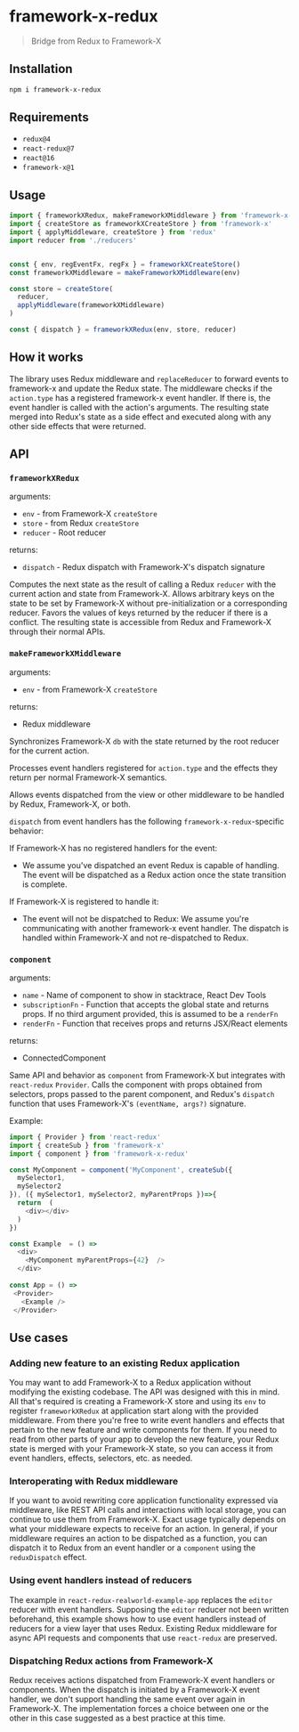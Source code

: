 # framework-x-redux
> Bridge from Redux to Framework-X

## Installation
```bash
npm i framework-x-redux
```

## Requirements
- `redux@4`
- `react-redux@7`
- `react@16`
- `framework-x@1`

## Usage
```js
import { frameworkXRedux, makeFrameworkXMiddleware } from 'framework-x-redux'
import { createStore as frameworkXCreateStore } from 'framework-x'
import { applyMiddleware, createStore } from 'redux'
import reducer from './reducers'


const { env, regEventFx, regFx } = frameworkXCreateStore()
const frameworkXMiddleware = makeFrameworkXMiddleware(env)

const store = createStore(
  reducer,
  applyMiddleware(frameworkXMiddleware)
)

const { dispatch } = frameworkXRedux(env, store, reducer)
```


## How it works
The library uses Redux middleware and `replaceReducer` to forward events to framework-x and update the Redux state. The
middleware checks if the `action.type` has a registered framework-x event handler. If there is, the event handler is
called with the action's arguments. The resulting state merged into Redux's state as a side effect and executed along
with any other side effects that were returned.

## API

### `frameworkXRedux`
arguments: 
- `env` - from Framework-X `createStore`
- `store` - from Redux `createStore`
- `reducer` - Root reducer

returns: 
- `dispatch` - Redux dispatch with Framework-X's dispatch signature

Computes the next state as the result of calling a Redux `reducer` with the current action and state from Framework-X.
Allows arbitrary keys on the state to be set by Framework-X without pre-initialization or a corresponding reducer.
Favors the values of keys returned by the reducer if there is a conflict. The resulting state is accessible from Redux
and Framework-X through their normal APIs.


### `makeFrameworkXMiddleware`
arguments: 
- `env` - from Framework-X `createStore`

returns:
- Redux middleware

Synchronizes Framework-X `db` with the state returned by the root reducer for the current action.

Processes event handlers registered for `action.type` and the effects they return per normal Framework-X semantics.

Allows events dispatched from the view or other middleware to be handled by Redux, Framework-X, or both.

`dispatch` from event handlers has the following `framework-x-redux`-specific behavior: 

If Framework-X has no registered handlers for the event:
- We assume you've dispatched an event Redux is capable of handling. The event will be dispatched as a Redux action once
  the state transition is complete.

If Framework-X is registered to handle it:
- The event will not be dispatched to Redux: We assume you're communicating with another framework-x event handler. The
  dispatch is handled within Framework-X and not re-dispatched to Redux.


### `component`
arguments: 
- `name` - Name of component to show in stacktrace, React Dev Tools
- `subscriptionFn` - Function that accepts the global state and returns props. If no third argument provided, this is
  assumed to be a `renderFn`
- `renderFn` - Function that receives props and returns JSX/React elements

returns:
- ConnectedComponent

Same API and behavior as `component` from Framework-X but integrates with `react-redux` `Provider`. Calls the
component with props obtained from selectors, props passed to the parent component, and Redux's `dispatch` function that
uses Framework-X's `(eventName, args?)` signature.

Example: 

```js
import { Provider } from 'react-redux'
import { createSub } from 'framework-x'
import { component } from 'framework-x-redux'

const MyComponent = component('MyComponent', createSub({
  mySelector1,
  mySelector2
}), ({ mySelector1, mySelector2, myParentProps })=>{
  return  (
    <div></div>
  )
})

const Example  = () => 
  <div>
    <MyComponent myParentProps={42}  />
  </div>
  
const App = () => 
 <Provider>
   <Example />
 </Provider>
```


## Use cases

### Adding new feature to an existing Redux application
You may want to add Framework-X to a Redux application without modifying the existing codebase. The API was designed
with this in mind. All that's required is creating a Framework-X store and using its `env` to register `frameworkXRedux`
at application start along with the provided middleware. From there you're free to write event handlers and effects that
pertain to the new feature and write components for them. If you need to read from other parts of your app to develop
the new feature, your Redux state is merged with your Framework-X state, so you can access it from event handlers,
effects, selectors, etc. as needed.

### Interoperating with Redux middleware
If you want to avoid rewriting core application functionality expressed via middleware, like REST API calls and
interactions with local storage, you can continue to use them from Framework-X. Exact usage typically depends on what
your middleware expects to receive for an action. In general, if your middleware requires an action to be dispatched as
a function, you can dispatch it to Redux from an event handler or a `component` using the `reduxDispatch` effect.


### Using event handlers instead of reducers
The example in `react-redux-realworld-example-app` replaces the `editor` reducer with event handlers. Supposing the
`editor` reducer not been written beforehand, this example shows how to use event handlers instead of reducers for a
view layer that uses Redux. Existing Redux middleware for async API requests and components that use `react-redux` are
preserved. 


### Dispatching Redux actions from Framework-X
Redux receives actions dispatched from Framework-X event handlers or components. When the dispatch is initiated by a
Framework-X event handler, we don't support handling the same event over
again in Framework-X. The implementation forces a choice between one or the other in this case suggested as a best
practice at this time.

